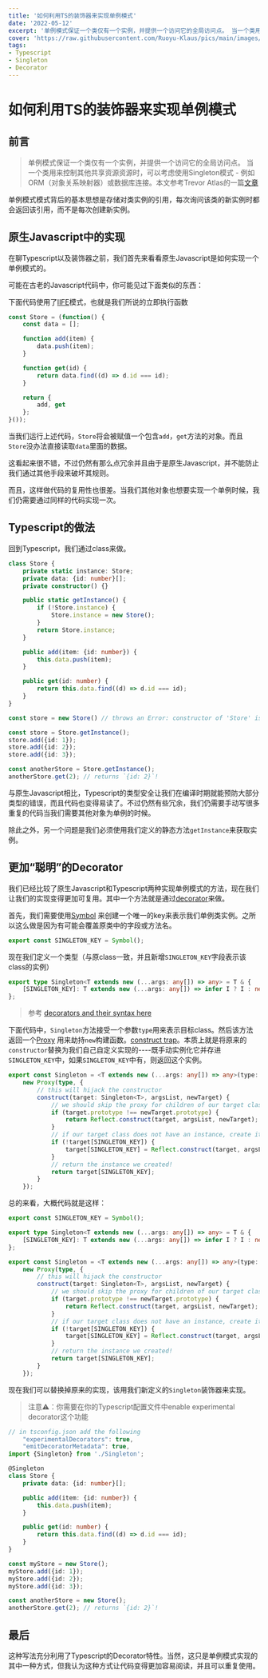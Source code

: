 ```yaml
---
title: '如何利用TS的装饰器来实现单例模式'
date: '2022-05-12'
excerpt: '单例模式保证一个类仅有一个实例，并提供一个访问它的全局访问点。 当一个类用来控制其他共享资源资源时，可以考虑使用Singleton模式 - 例如ORM（对象关系映射器）或数据库连接。'
cover: 'https://raw.githubusercontent.com/Ruoyu-Klaus/pics/main/images/singleton-diagram.png'
tags:
- Typescript
- Singleton
- Decorator
---
```


# 如何利用TS的装饰器来实现单例模式

## 前言 
> 单例模式保证一个类仅有一个实例，并提供一个访问它的全局访问点。 当一个类用来控制其他共享资源资源时，可以考虑使用Singleton模式 - 例如ORM（对象关系映射器）或数据库连接。本文参考Trevor Atlas的一篇[文章](https://trevoratlas.com/posts/how-to-create-a-typescript-singleton-decorator) 


单例模式模式背后的基本思想是存储对类实例的引用，每次询问该类的新实例时都会返回该引用，而不是每次创建新实例。

## 原生Javascript中的实现
在聊Typescript以及装饰器之前，我们首先来看看原生Javascript是如何实现一个单例模式的。

可能在古老的Javascript代码中，你可能见过下面类似的东西：

下面代码使用了[IIFE](https://developer.mozilla.org/en-US/docs/Glossary/IIFE)模式，也就是我们所说的立即执行函数

```javascript
const Store = (function() {
    const data = [];

    function add(item) {
        data.push(item);
    }

    function get(id) {
        return data.find((d) => d.id === id);
    }

    return {
        add, get
    };
}());
```

当我们运行上述代码，`Store`将会被赋值一个包含`add`，`get`方法的对象。而且`Store`没办法直接读取`data`里面的数据。

这看起来很不错，不过仍然有那么点冗余并且由于是原生Javascript，并不能防止我们通过其他手段来破坏其规则。

而且，这样做代码的复用性也很差。当我们其他对象也想要实现一个单例时候，我们仍需要通过同样的代码实现一次。

## Typescript的做法

回到Typescript，我们通过class来做。

```typescript
class Store {
    private static instance: Store;
    private data: {id: number}[];
    private constructor() {}

    public static getInstance() {
        if (!Store.instance) {
            Store.instance = new Store();
        }
        return Store.instance;
    }

    public add(item: {id: number}) {
        this.data.push(item);
    }

    public get(id: number) {
        return this.data.find((d) => d.id === id);
    }
}

const store = new Store() // throws an Error: constructor of 'Store' is private

const store = Store.getInstance();
store.add({id: 1});
store.add({id: 2});
store.add({id: 3});

const anotherStore = Store.getInstance();
anotherStore.get(2); // returns `{id: 2}`!
```

与原生Javascript相比，Typescript的类型安全让我们在编译时期就能预防大部分类型的错误，而且代码也变得易读了。不过仍然有些冗余，我们仍需要手动写很多重复的代码当我们需要其他对象为单例的时候。

除此之外，另一个问题是我们必须使用我们定义的静态方法`getInstance`来获取实例。

## 更加“聪明”的Decorator

我们已经比较了原生Javascript和Typescript两种实现单例模式的方法，现在我们让我们的实现变得更加可复用。其中一个方法就是通过[decorator](https://www.typescriptlang.org/docs/handbook/decorators.html)来做。

首先，我们需要使用[Symbol](https://developer.mozilla.org/en-US/docs/Web/JavaScript/Reference/Global_Objects/Symbol) 来创建一个唯一的key来表示我们单例类实例。之所以这么做是因为有可能会覆盖原类中的字段或方法名。

```typescript
export const SINGLETON_KEY = Symbol();
```

现在我们定义一个类型（与原class一致，并且新增`SINGLETON_KEY`字段表示该class的实例）

```typescript
export type Singleton<T extends new (...args: any[]) => any> = T & {
    [SINGLETON_KEY]: T extends new (...args: any[]) => infer I ? I : never
};
```

> 参考 [decorators and their syntax here](https://www.typescriptlang.org/docs/handbook/decorators.html)


下面代码中，`Singleton`方法接受一个参数`type`用来表示目标class。然后该方法返回一个[Proxy](https://developer.mozilla.org/en-US/docs/Web/JavaScript/Reference/Global_Objects/Proxy) 用来劫持`new`构建函数。[construct trap](https://developer.mozilla.org/en-US/docs/Web/JavaScript/Reference/Global_Objects/Proxy/handler/construct)。本质上就是将原来的`constructor`替换为我们自己自定义实现的----既手动实例化它并存进`SINGLETON_KEY`中，如果`SINGLETON_KEY`中有，则返回这个实例。

```typescript
export const Singleton = <T extends new (...args: any[]) => any>(type: T) =>
    new Proxy(type, {
        // this will hijack the constructor
        construct(target: Singleton<T>, argsList, newTarget) {
            // we should skip the proxy for children of our target class
            if (target.prototype !== newTarget.prototype) {
                return Reflect.construct(target, argsList, newTarget);
            }
            // if our target class does not have an instance, create it
            if (!target[SINGLETON_KEY]) {
                target[SINGLETON_KEY] = Reflect.construct(target, argsList, newTarget);
            }
            // return the instance we created!
            return target[SINGLETON_KEY];
        }
    });
```

总的来看，大概代码就是这样：

```typescript
export const SINGLETON_KEY = Symbol();

export type Singleton<T extends new (...args: any[]) => any> = T & {
    [SINGLETON_KEY]: T extends new (...args: any[]) => infer I ? I : never
};

export const Singleton = <T extends new (...args: any[]) => any>(type: T) =>
    new Proxy(type, {
        // this will hijack the constructor
        construct(target: Singleton<T>, argsList, newTarget) {
            // we should skip the proxy for children of our target class
            if (target.prototype !== newTarget.prototype) {
                return Reflect.construct(target, argsList, newTarget);
            }
            // if our target class does not have an instance, create it
            if (!target[SINGLETON_KEY]) {
                target[SINGLETON_KEY] = Reflect.construct(target, argsList, newTarget);
            }
            // return the instance we created!
            return target[SINGLETON_KEY];
        }
    });
```

现在我们可以替换掉原来的实现，该用我们新定义的`Singleton`装饰器来实现。

> 注意⚠️：你需要在你的Typescript配置文件中enable experimental decorator这个功能


```typescript
// in tsconfig.json add the following
    "experimentalDecorators": true,
    "emitDecoratorMetadata": true,
import {Singleton} from './Singleton';

@Singleton
class Store {
    private data: {id: number}[];

    public add(item: {id: number}) {
        this.data.push(item);
    }

    public get(id: number) {
        return this.data.find((d) => d.id === id);
    }
}

const myStore = new Store();
myStore.add({id: 1});
myStore.add({id: 2});
myStore.add({id: 3});

const anotherStore = new Store();
anotherStore.get(2); // returns `{id: 2}`!
```

## 最后

这种写法充分利用了Typescript的Decorator特性。当然，这只是单例模式实现的其中一种方式，但我认为这种方式让代码变得更加容易阅读，并且可以重复使用。